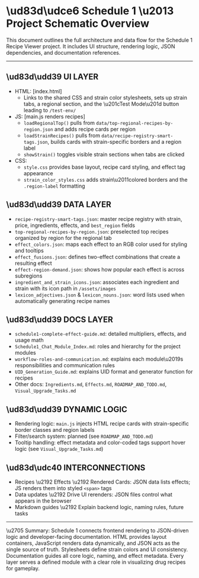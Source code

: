 # \ud83d\udce6 Schedule 1 \u2013 Project Schematic Overview

This document outlines the full architecture and data flow for the Schedule 1 Recipe Viewer project. It includes UI structure, rendering logic, JSON dependencies, and documentation references.

---

## \ud83d\udd39 UI LAYER
- HTML: [index.html]  
  - Links to the shared CSS and strain color stylesheets, sets up strain tabs, a regional section, and the \u201cTest Mode\u201d button leading to `/test-env/`
- JS: [main.js renders recipes]  
  - `loadRegionalTop()` pulls from `data/top-regional-recipes-by-region.json` and adds recipe cards per region  
  - `loadStrainRecipes()` pulls from `data/recipe-registry-smart-tags.json`, builds cards with strain-specific borders and a region label  
  - `showStrain()` toggles visible strain sections when tabs are clicked
- CSS:  
  - `style.css` provides base layout, recipe card styling, and effect tag appearance  
  - `strain_color_styles.css` adds strain\u2011colored borders and the `.region-label` formatting

## \ud83d\udd39 DATA LAYER
- `recipe-registry-smart-tags.json`: master recipe registry with strain, price, ingredients, effects, and `best_region` fields
- `top-regional-recipes-by-region.json`: preselected top recipes organized by region for the regional tab
- `effect_colors.json`: maps each effect to an RGB color used for styling and tooltips
- `effect_fusions.json`: defines two-effect combinations that create a resulting effect
- `effect-region-demand.json`: shows how popular each effect is across subregions
- `ingredient_and_strain_icons.json`: associates each ingredient and strain with its icon path in `/assets/images`
- `lexicon_adjectives.json` & `lexicon_nouns.json`: word lists used when automatically generating recipe names

## \ud83d\udd39 DOCS LAYER
- `schedule1-complete-effect-guide.md`: detailed multipliers, effects, and usage math
- `Schedule1_Chat_Module_Index.md`: roles and hierarchy for the project modules
- `workflow-roles-and-communication.md`: explains each module\u2019s responsibilities and communication rules
- `UID_Generation_Guide.md`: explains UID format and generator function for recipes
- Other docs: `Ingredients.md`, `Effects.md`, `ROADMAP_AND_TODO.md`, `Visual_Upgrade_Tasks.md`

## \ud83d\udd39 DYNAMIC LOGIC
- Rendering logic: `main.js` injects HTML recipe cards with strain-specific border classes and region labels
- Filter/search system: planned (see `ROADMAP_AND_TODO.md`)
- Tooltip handling: effect metadata and color-coded tags support hover logic (see `Visual_Upgrade_Tasks.md`)

## \ud83d\udc40 INTERCONNECTIONS
- Recipes \u2192 Effects \u2192 Rendered Cards: JSON data lists effects; JS renders them into styled `<span>` tags
- Data updates \u2192 Drive UI rerenders: JSON files control what appears in the browser
- Markdown guides \u2192 Explain backend logic, naming rules, future tasks

---

\u2705 Summary:
Schedule 1 connects frontend rendering to JSON-driven logic and developer-facing documentation. HTML provides layout containers, JavaScript renders data dynamically, and JSON acts as the single source of truth. Stylesheets define strain colors and UI consistency. Documentation guides all core logic, naming, and effect metadata. Every layer serves a defined module with a clear role in visualizing drug recipes for gameplay.
